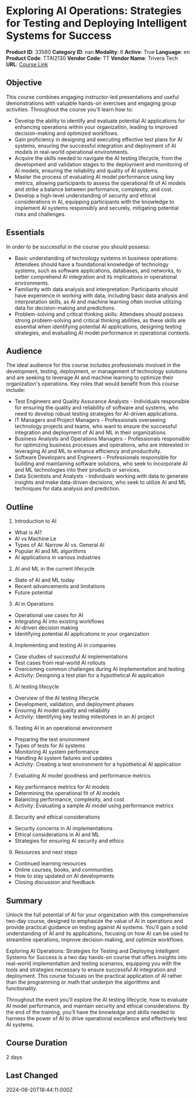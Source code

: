 # Exploring AI Operations: Strategies for Testing and Deploying Intelligent Systems for Success

**Product ID**: 33580
**Category ID**: nan
**Modality**: 6
**Active**: True
**Language**: en
**Product Code**: TTAI2130
**Vendor Code**: TT
**Vendor Name**: Trivera Tech
**URL**: [Course Link](https://www.fastlaneus.com/course/triveratech-ttai2130)

## Objective
This course combines engaging instructor-led presentations and useful demonstrations with valuable hands-on exercises and engaging group activities. Throughout the course you’ll learn how to:



- Develop the ability to identify and evaluate potential AI applications for enhancing operations within your organization, leading to improved decision-making and optimized workflows.
- Gain proficiency in designing and executing effective test plans for AI systems, ensuring the successful integration and deployment of AI models in real-world operational environments.
- Acquire the skills needed to navigate the AI testing lifecycle, from the development and validation stages to the deployment and monitoring of AI models, ensuring the reliability and quality of AI systems.
- Master the process of evaluating AI model performance using key metrics, allowing participants to assess the operational fit of AI models and strike a balance between performance, complexity, and cost.
- Develop a high-level understanding of security and ethical considerations in AI, equipping participants with the knowledge to implement AI systems responsibly and securely, mitigating potential risks and challenges.

## Essentials
In order to be successful in the course you should possess:



- Basic understanding of technology systems in business operations: Attendees should have a foundational knowledge of technology systems, such as software applications, databases, and networks, to better comprehend AI integration and its implications in operational environments.
- Familiarity with data analysis and interpretation: Participants should have experience in working with data, including basic data analysis and interpretation skills, as AI and machine learning often involve utilizing data for decision-making and predictions.
- Problem-solving and critical thinking skills: Attendees should possess strong problem-solving and critical thinking abilities, as these skills are essential when identifying potential AI applications, designing testing strategies, and evaluating AI model performance in operational contexts.

## Audience
The ideal audience for this course includes professionals involved in the development, testing, deployment, or management of technology solutions and are seeking to leverage AI and machine learning to optimize their organization's operations. Key roles that would benefit from this course include:



- Test Engineers and Quality Assurance Analysts - Individuals responsible for ensuring the quality and reliability of software and systems, who need to develop robust testing strategies for AI-driven applications.
- IT Managers and Project Managers - Professionals overseeing technology projects and teams, who want to ensure the successful integration and deployment of AI and ML in their organizations.
- Business Analysts and Operations Managers - Professionals responsible for optimizing business processes and operations, who are interested in leveraging AI and ML to enhance efficiency and productivity.
- Software Developers and Engineers - Professionals responsible for building and maintaining software solutions, who seek to incorporate AI and ML technologies into their products or services.
- Data Scientists and Analysts - Individuals working with data to generate insights and make data-driven decisions, who seek to utilize AI and ML techniques for data analysis and prediction.

## Outline
1. Introduction to AI


- What is AI?
- AI vs Machine Le
- Types of AI: Narrow AI vs. General AI
- Popular AI and ML algorithms
- AI applications in various industries
2. AI and ML in the current lifecycle


- State of AI and ML today
- Recent advancements and limitations
- Future potential
3. AI in Operations


- Operational use cases for AI
- Integrating AI into existing workflows
- AI-driven decision making
- Identifying potential AI applications in your organization
4. Implementing and testing AI in companies


- Case studies of successful AI implementations
- Test cases from real-world AI rollouts
- Overcoming common challenges during AI implementation and testing
- Activity: Designing a test plan for a hypothetical AI application
5. AI testing lifecycle


- Overview of the AI testing lifecycle
- Development, validation, and deployment phases
- Ensuring AI model quality and reliability
- Activity: Identifying key testing milestones in an AI project
6. Testing AI in an operational environment


- Preparing the test environment
- Types of tests for AI systems
- Monitoring AI system performance
- Handling AI system failures and updates
- Activity: Creating a test environment for a hypothetical AI application
7. Evaluating AI model goodness and performance metrics


- Key performance metrics for AI models
- Determining the operational fit of AI models
- Balancing performance, complexity, and cost
- Activity: Evaluating a sample AI model using performance metrics
8. Security and ethical considerations


- Security concerns in AI implementations
- Ethical considerations in AI and ML
- Strategies for ensuring AI security and ethics
9. Resources and next steps


- Continued learning resources
- Online courses, books, and communities
- How to stay updated on AI developments
- Closing discussion and feedback

## Summary
Unlock the full potential of AI for your organization with this comprehensive two-day course, designed to emphasize the value of AI in operations and provide practical guidance on testing against AI systems. You’ll gain a solid understanding of AI and its applications, focusing on how AI can be used to streamline operations, improve decision-making, and optimize workflows.

Exploring AI Operations: Strategies for Testing and Deploying Intelligent Systems for Success is a two day hands-on course that  offers insights into real-world implementation and testing scenarios, equipping you with the tools and strategies necessary to ensure successful AI integration and deployment. This course focuses on the practical application of AI rather than the programming or math that underpin the algorithms and functionality.

Throughout the event you’ll explore the AI testing lifecycle, how to evaluate AI model performance, and maintain security and ethical considerations. By the end of the training, you’ll have the knowledge and skills needed to harness the power of AI to drive operational excellence and effectively test AI systems.

## Course Duration
2 days

## Last Changed
2024-08-20T18:44:11.000Z
